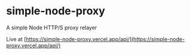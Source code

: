 # simple-node-proxy
A simple Node HTTP/S proxy relayer

Live at [https://simple-node-proxy.vercel.app/api/](https://simple-node-proxy.vercel.app/api/)